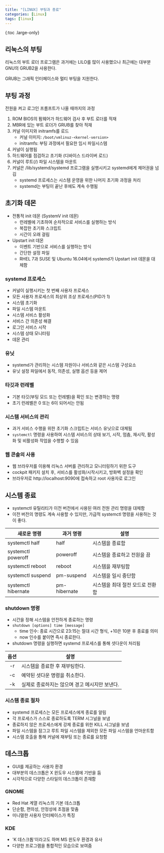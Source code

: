 ```yaml
---
title: "[LINUX] 부팅과 종료"
categories: [Linux]
tags: [linux]
---
```


{:toc .large-only}

## 리눅스의 부팅

리눅스의 부트 로더 프로그램은 과거에는 LILO를 많이 사용했으나 최근에는 대부분 GNU의 GRUB2을 사용한다.

GRUB는 그래픽 인터페이스와 멀티 부팅을 지원한다.

## 부팅 과정

전원을 켜고 로그인 프롬프트가 나올 때까지의 과정

1. ROM BIOS의 펌웨어가 하드웨어 검사 후 부트 로더를 적재
1. MBR에 있는 부트 로더가 GRUB를 찾아 적재
1. 커널 이미지와 initramfs를 로드
   - 커널 이미지: `/boot/vmlinuz-<kernel-version>`
   - initramfs: 부팅 과정에서 필요한 임시 파일시스템
1. 커널이 실행됨
1. 하드웨어를 점검하고 초기화 (디바이스 드라이버 로드)
1. 커널이 루트(/) 파일 시스템을 마운트
1. 커널은 /lib/systemd/systemd 프로그램을 실행시키고 systemd에게 제어권을 넘김
   - systemd 프로세스는 시스템 운영을 위한 나머지 초기화 과정을 처리
   - systemd는 부팅이 끝난 후에도 계속 수행됨

## 초기화 데몬

- 전통적 init 데몬 (SystemV init 데몬)
  - 런레벨에 기초하여 순차적으로 서비스를 실행하는 방식
  - 복잡한 초기화 스크립트
  - 시간이 오래 걸림
- Upstart init 데몬
  - 이벤트 기반으로 서비스를 실행하는 방식
  - 간단한 설정 파일
  - RHEL 7과 SUSE 및 Ubuntu 16.04에서 systemd가 Upstart init 데몬을 대체함

### systemd 프로세스

- 커널이 실행시키는 첫 번째 사용자 프로세스
- 모든 사용자 프로세스의 최상위 조상 프로세스(PID가 1)
- 시스템 초기화
- 파일 시스템 마운트
- 시스템 서비스 활성화
- 서비스 간 의존성 해결
- 로그인 서비스 시작
- 시스템 상태 모니터링
- 데몬 관리

### 유닛

- systemd가 관리하는 시스템 자원이나 서비스와 같은 시스템 구성요소
- 유닛 설정 파일에서 동작, 의존성, 실행 옵션 등을 제어

### 타깃과 런레벨

- 기본 타깃(부팅 모드 또는 런레벨)을 확인 또는 변경하는 명령
- 초기 런레벨은 0 또는 6이 되어서는 안됨

### 시스템 서비스의 관리

- 과거 서비스 수행을 위한 초기화 스크립트는 서비스 유닛으로 대체됨
- `systemctl` 명령을 사용하여 시스템 서비스의 상태 보기, 시작, 멈춤, 재시작, 활성화 및 비활성화 작업을 수행할 수 있음

### 웹 콘솔의 사용

- 웹 브라우저를 이용해 리눅스 서버를 관리하고 모니터링하기 위한 도구
- cockpit 패키지 설치 후, 서비스를 활성화/시작시키고, 방화벽 설정을 확인
- 브라우저로 http://localhost:9090에 접속하고 root 사용자로 로그인

## 시스템 종료

- systemctl 유틸리티가 이전 버전에서 사용된 여러 전원 관리 명령을 대체함
- 이전 버전의 명령도 계속 사용할 수 있지만, 가급적 systemctl 명령을 사용하는 것이 좋다.

| 새로운 명령         | 과거 명령    | 설명                             |
| ------------------- | ------------ | -------------------------------- |
| systemctl half      | half         | 시스템을 종료함                  |
| systemctl poweroff  | poweroff     | 시스템을 종료하고 전원을 끔      |
| systemctl reboot    | reboot       | 시스템을 재부팅함                |
| systemctl suspend   | pm-suspend   | 시스템을 일시 중단함             |
| systemctl hibernate | pm-hibernate | 시스템을 최대 절전 모드로 전환함 |

### shutdown 명령

- 시간을 정해 시스템을 안전하게 종료하는 명령
- `shutdown [options] time [message]`
  - time 인수: 종료 시간으로 23:15는 절대 시간 형식, +10은 10분 후 종료를 의미
  - now 인수를 붙이면 즉시 종료한다.
- shutdown 명령을 실행하면 systemd 프로세스를 통해 셧다운이 처리됨

| 옵션 | 설명                                           |
| :--: | ---------------------------------------------- |
|  -r  | 시스템을 종료한 후 재부팅한다.                 |
|  -c  | 예약된 셧다운 명령을 취소한다.                 |
|  -k  | 실제로 종료하지는 않으며 경고 메시지만 보낸다. |

### 시스템 종료 절차

- systemd 프로세스는 모든 프로세스에게 종료를 알림
- 각 프로세스가 스스로 종료하도록 TERM 시그널을 보냄
- 종료하지 않은 프로세스에게 강제 종료를 위한 KILL 시그널을 보냄
- 파일 시스템을 잠그고 루트 파일 시스템을 제외한 모든 파일 시스템을 언마운트함
- 시스템 호출을 통해 커널에 재부팅 또는 종료를 요청함

## 데스크톱

- GUI를 제공하는 사용자 환경
- 대부분의 데스크톱은 X 윈도우 시스템에 기반을 둠
- 시각적으로 다양한 스타일의 데스크톱이 존재함

### GNOME

- Red Hat 계열 리눅스의 기본 데스크톱
- 단순함, 편의성, 안정성에 초점을 맞춤
- 미니멀한 사용자 인터페이스가 특징

### KDE

- 'K 데스크톱'이라고도 하며 MS 윈도우 환경과 유사
- 다양한 프로그램을 통합적인 모습으로 보여줌
